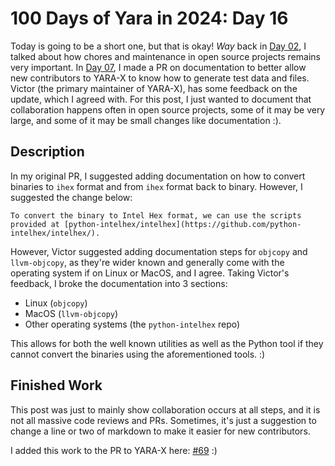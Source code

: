 # 100 Days of Yara in 2024: Day 16
Today is going to be a short one, but that is okay! *Way* back in [Day 02](https://jacoblatonis.me/posts/100-days-of-yara-2024-day-02), I talked about how chores and maintenance in open source projects remains very important. In [Day 07](https://jacoblatonis.me/posts/100-days-of-yara-2024-day-07), I made a PR on documentation to better allow new contributors to YARA-X to know how to generate test data and files. Victor (the primary maintainer of YARA-X), has some feedback on the update, which I agreed with. For this post, I just wanted to document that collaboration happens often in open source projects, some of it may be very large, and some of it may be small changes like documentation :).

## Description
In my original PR, I suggested adding documentation on how to convert binaries to `ihex` format and from `ihex` format back to binary. However, I suggested the change below:

```
To convert the binary to Intel Hex format, we can use the scripts provided at [python-intelhex/intelhex](https://github.com/python-intelhex/intelhex/).
```

However, Victor suggested adding documentation steps for `objcopy` and `llvm-objcopy`, as they're wider known and generally come with the operating system if on Linux or MacOS, and I agree. Taking Victor's feedback, I broke the documentation into 3 sections:
- Linux (`objcopy`)
- MacOS (`llvm-objcopy`)
- Other operating systems (the `python-intelhex` repo)

This allows for both the well known utilities as well as the Python tool if they cannot convert the binaries using the aforementioned tools. :)

## Finished Work
This post was just to mainly show collaboration occurs at all steps, and it is not all massive code reviews and PRs. Sometimes, it's just a suggestion to change a line or two of markdown to make it easier for new contributors. 

I added this work to the PR to YARA-X here: [#69](https://github.com/VirusTotal/yara-x/pull/69) :)
